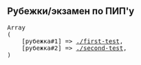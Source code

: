 ## Рубежки/экзамен по ПИП'у

<pre>
Array
(
    [рубежка#1] => <a href="//sunnycapt.github.io/__pip__/exams/first-test">./first-test</a>,
    [рубежка#2] => <a href="//sunnycapt.github.io/__pip__/exams/second-test">./second-test</a>,
)
</pre>
